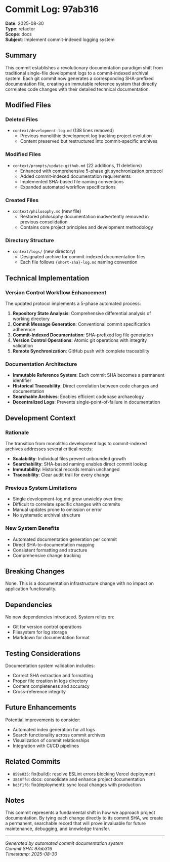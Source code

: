 # Commit Log: 97ab316

**Date**: 2025-08-30  
**Type**: refactor  
**Scope**: docs  
**Subject**: Implement commit-indexed logging system

## Summary

This commit establishes a revolutionary documentation paradigm shift from traditional single-file development logs to a commit-indexed archival system. Each git commit now generates a corresponding SHA-prefixed documentation file, creating an immutable reference system that directly correlates code changes with their detailed technical documentation.

## Modified Files

### Deleted Files
- `context/development-log.md` (138 lines removed)
  - Previous monolithic development log tracking project evolution
  - Content preserved but restructured into commit-specific archives

### Modified Files
- `context/prompts/update-github.md` (22 additions, 11 deletions)
  - Enhanced with comprehensive 5-phase git synchronization protocol
  - Added commit-indexed documentation requirements
  - Implemented SHA-based file naming conventions
  - Expanded automated workflow specifications

### Created Files
- `context/philosophy.md` (new file)
  - Restored philosophy documentation inadvertently removed in previous consolidation
  - Contains core project principles and development methodology

### Directory Structure
- `context/logs/` (new directory)
  - Designated archive for commit-indexed documentation files
  - Each file follows `{short-sha}-log.md` naming convention

## Technical Implementation

### Version Control Workflow Enhancement
The updated protocol implements a 5-phase automated process:

1. **Repository State Analysis**: Comprehensive differential analysis of working directory
2. **Commit Message Generation**: Conventional commit specification adherence
3. **Commit-Indexed Documentation**: SHA-prefixed log file generation
4. **Version Control Operations**: Atomic git operations with integrity validation
5. **Remote Synchronization**: GitHub push with complete traceability

### Documentation Architecture
- **Immutable Reference System**: Each commit SHA becomes a permanent identifier
- **Historical Traceability**: Direct correlation between code changes and documentation
- **Searchable Archives**: Enables efficient codebase archaeology
- **Decentralized Logs**: Prevents single-point-of-failure in documentation

## Development Context

### Rationale
The transition from monolithic development logs to commit-indexed archives addresses several critical needs:
- **Scalability**: Individual files prevent unbounded growth
- **Searchability**: SHA-based naming enables direct commit lookup
- **Immutability**: Historical records remain unchanged
- **Traceability**: Clear audit trail for every change

### Previous System Limitations
- Single development-log.md grew unwieldy over time
- Difficult to correlate specific changes with commits
- Manual updates prone to omission or error
- No systematic archival structure

### New System Benefits
- Automated documentation generation per commit
- Direct SHA-to-documentation mapping
- Consistent formatting and structure
- Comprehensive change tracking

## Breaking Changes

None. This is a documentation infrastructure change with no impact on application functionality.

## Dependencies

No new dependencies introduced. System relies on:
- Git for version control operations
- Filesystem for log storage
- Markdown for documentation format

## Testing Considerations

Documentation system validation includes:
- Correct SHA extraction and formatting
- Proper file creation in logs directory
- Content completeness and accuracy
- Cross-reference integrity

## Future Enhancements

Potential improvements to consider:
- Automated index generation for all logs
- Search functionality across commit archives
- Visualization of commit relationships
- Integration with CI/CD pipelines

## Related Commits

- `859e035`: fix(build): resolve ESLint errors blocking Vercel deployment
- `3848ffd`: docs: consolidate and enhance project documentation
- `bd3f1f6`: fix(deployment): sync local changes with production

## Notes

This commit represents a fundamental shift in how we approach project documentation. By tying each change directly to its commit SHA, we create a permanent, searchable record that will prove invaluable for future maintenance, debugging, and knowledge transfer.

---

*Generated by automated commit documentation system*  
*Commit SHA: 97ab316*  
*Timestamp: 2025-08-30*